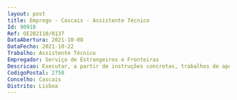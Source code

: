 ```yaml
--- 
layout: post
title: Emprego - Cascais - Assistente Técnico
Id: 90910
Ref: OE202110/0137
DataAbertura: 2021-10-08
DataFecho: 2021-10-22
Trabalho: Assistente Técnico
Empregador: Serviço de Estrangeiros e Fronteiras
Descricao: Executar, a partir de instruções concretas, trabalhos de apoio nas áreas específicas de atuação do SEF, nomeadamente área documental, atendimento ao público, assim como todos os procedimentos de apoio genérico
CodigoPostal: 2750
Concelho: Cascais
Distrito: Lisboa
--- 
```


